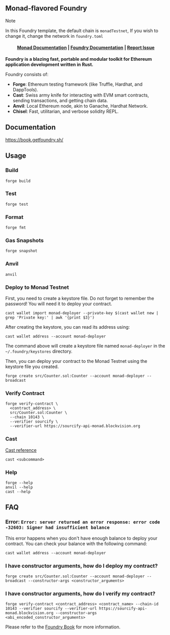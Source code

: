 ## Monad-flavored Foundry

> [!NOTE]
> In this Foundry template, the default chain is `monadTestnet`, If you wish to change it, change the network in `foundry.toml`

<h4 align="center">
  <a href="https://docs.monad.xyz">Monad Documentation</a> | <a href="https://book.getfoundry.sh/">Foundry Documentation</a> |
   <a href="https://github.com/monad-developers/foundry-monad/issues">Report Issue</a>
</h4>


**Foundry is a blazing fast, portable and modular toolkit for Ethereum application development written in Rust.**

Foundry consists of:

-   **Forge**: Ethereum testing framework (like Truffle, Hardhat, and DappTools).
-   **Cast**: Swiss army knife for interacting with EVM smart contracts, sending transactions, and getting chain data.
-   **Anvil**: Local Ethereum node, akin to Ganache, Hardhat Network.
-   **Chisel**: Fast, utilitarian, and verbose solidity REPL.

## Documentation

https://book.getfoundry.sh/

## Usage

### Build

```shell
forge build
```

### Test

```shell
forge test
```

### Format

```shell
forge fmt
```

### Gas Snapshots

```shell
forge snapshot
```

### Anvil

```shell
anvil
```

### Deploy to Monad Testnet

First, you need to create a keystore file. Do not forget to remember the password! You will need it to deploy your contract.

```shell
cast wallet import monad-deployer --private-key $(cast wallet new | grep 'Private key:' | awk '{print $3}')
```

After creating the keystore, you can read its address using:

```shell
cast wallet address --account monad-deployer
```

The command above will create a keystore file named `monad-deployer` in the `~/.foundry/keystores` directory.

Then, you can deploy your contract to the Monad Testnet using the keystore file you created.

```shell
forge create src/Counter.sol:Counter --account monad-deployer --broadcast
```

### Verify Contract

```shell
forge verify-contract \
  <contract_address> \
  src/Counter.sol:Counter \
  --chain 10143 \
  --verifier sourcify \
  --verifier-url https://sourcify-api-monad.blockvision.org
```

### Cast
[Cast reference](https://book.getfoundry.sh/cast/)
```shell
cast <subcommand>
```

### Help

```shell
forge --help
anvil --help
cast --help
```


## FAQ

### Error: `Error: server returned an error response: error code -32603: Signer had insufficient balance`

This error happens when you don't have enough balance to deploy your contract. You can check your balance with the following command:

```shell
cast wallet address --account monad-deployer
```

### I have constructor arguments, how do I deploy my contract?

```shell
forge create src/Counter.sol:Counter --account monad-deployer --broadcast --constructor-args <constructor_arguments>
```

### I have constructor arguments, how do I verify my contract?

```shell
forge verify-contract <contract_address> <contract_name> --chain-id 10143 --verifier sourcify --verifier-url https://sourcify-api-monad.blockvision.org --constructor-args <abi_encoded_constructor_arguments>
```

Please refer to the [Foundry Book](https://book.getfoundry.sh/) for more information.